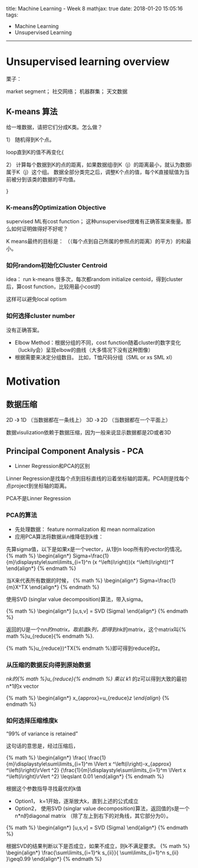 title: Machine Learning - Week 8
mathjax: true
date: 2018-01-20 15:05:16
tags:
- Machine Learning
- Unsupervised Learning
---


# Unsupervised learning overview

栗子：

market segment； 社交网络； 机器群集； 天文数据

## K-means 算法

给一堆数据，请把它们分成K类。怎么做？

1） 随机得到K个点。

loop直到K的值不再变化{

  2） 计算每个数据到K的点的距离，如果数据组i到K（j）的距离最小，就认为数据i属于K（j）这个组。
      数据全部分类完之后，调整K个点的值，每个K直接赋值为当前被分到该类的数据的平均值。

}

### K-means的Optimization Objective

supervised ML有cost function； 这种unsupervised很难有正确答案来衡量。那么如何证明做得好不好呢？

K means最终的目标是： （（每个点到自己所属的参照点的距离）的平方）的和最小。

### 如何random初始化Cluster Centroid

idea： run k-means 很多次，每次都random initialize centoid，得到cluster后，算cost function，比较用最小cost的

这样可以避免local optism

### 如何选择cluster number

没有正确答案。

* Elbow Method：根据分组的不同，cost function随着cluster的数字变化（luckily会）呈现elbow的曲线（大多情况下没有这种图像）
* 根据需要来决定分组数目。 比如，T恤尺码分组（SML or xs SML xl）


# Motivation

## 数据压缩

   2D -》 1D （当数据都在一条线上）
   3D -》 2D （当数据都在一个平面上）

   数据visulization依赖于数据压缩，因为一般来说显示数据都是2D或者3D

## Principal Component Analysis - PCA


* Linner Regression和PCA的区别

Linner Regression是找每个点到目标直线的沿着坐标轴的距离。PCA则是找每个点project到坐标轴的距离。

PCA不是Linner Regression

### PCA的算法

* 先处理数据： feature normalization 和 mean normalization
* 应用PCA算法将数据从n维降低到k维：

先算sigma值，以下是如果x是一个vector，从1到n loop所有的vector的情况。
{% math %}
\begin{align*}
Sigma=\frac{1}{m}\displaystyle\sum\limits_{i=1}^n (x ^\left(i\right))(x ^\left(i\right))^T
\end{align*}
{% endmath %}

当X来代表所有数据的时候，
{% math %}
\begin{align*}
Sigma=\frac{1}{m}X^TX
\end{align*}
{% endmath %}

使用SVD (singlar value decomposition)算法，带入sigma。

{% math %}
\begin{align*}
[u,s,v] = SVD (Sigma)
\end{align*}
{% endmath %}

返回的U是一个n*n的matrix。取前面k列，即得到n*k的matrix，这个matrix叫{% math %}u_{reduce}{% endmath %}.


{% math %}u_{reduce})^TX{% endmath %}即可得到reduce的z。

### 从压缩的数据反向得到原始数据
n*k的{% math %}u_{reduce}{% endmath %} 乘以 k*1 的z可以得到大致的最初n*1的x vector

{% math %}
\begin{align*}
x_{approx}=u_{reduce}*z
\end{align*}
{% endmath %}

### 如何选择压缩维度k

“99% of variance is retained”

这句话的意思是，经过压缩后，

{% math %}
\begin{align*}
\frac{  \frac{1}{m}\displaystyle\sum\limits_{i=1}^m \lVert x ^\left(i\right)-x_{approx} ^\left(i\right)\rVert ^2} {\frac{1}{m}\displaystyle\sum\limits_{i=1}^m \lVert x ^\left(i\right)\rVert ^2} \leqslant 0.01
\end{align*}
{% endmath %}

根据这个参数指导寻找最优的k值

* Option1， k=1开始，逐渐放大k，直到上述的公式成立
* Option2， 使用SVD (singlar value decomposition)算法，返回值的s是一个n*n的diagonal matrix （除了左上到右下的对角线，其它部分为0）。

{% math %}
\begin{align*}
[u,s,v] = SVD (Sigma)
\end{align*}
{% endmath %}


根据SVD的结果判断以下是否成立，如果不成立，则k不满足要求。
{% math %}
\begin{align*}
\frac{\sum\limits_{i=1}^k s_{ii}}{ \sum\limits_{i=1}^n s_{ii} }\geq0.99
\end{align*}
{% endmath %}
